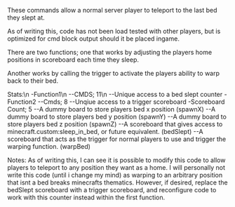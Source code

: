These commands allow a normal server player to teleport to
the last bed they slept at. 

As of writing this, code has not been load tested with other
players, but is optimized for cmd block output should it 
be placed ingame. 

There are two functions; one that works by adjusting the players
home positions in scoreboard each time they sleep.

Another works by calling the trigger to activate the players ability
to warp back to their bed. 

Stats:\n
-Function1\n
--CMDS; 11\n
--Unique access to a bed slept counter
-Function2
--Cmds; 8
--Unqiue access to a trigger scoreboard
-Scoreboard Count; 5
--A dummy board to store players bed x position (spawnX)
--A dummy board to store players bed y position (spawnY)
--A dummy board to store players bed z position (spawnZ)
--A scoreboard that gives access to minecraft.custom:sleep_in_bed, or future equivalent. (bedSlept)
--A scoreboard that acts as the trigger for normal players to use and trigger the warping function. (warpBed)

Notes:
As of writing this, I can see it is possible to modify this code to 
allow players to teleport to any position they want as a home. I will 
personally not write this code (until i change my mind) as warping 
to an arbitrary position that isnt a bed breaks minecrafts thematics. 
However, if desired, replace the bedSlept scoreboard with a trigger scoreboard, 
and reconfigure code to work with this counter instead within the first function.

